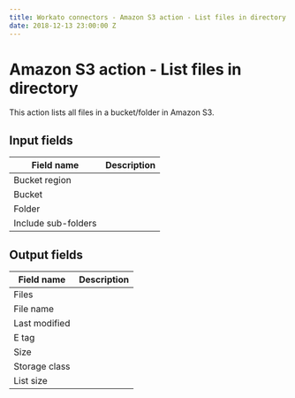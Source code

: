 ```yaml
---
title: Workato connectors - Amazon S3 action - List files in directory
date: 2018-12-13 23:00:00 Z
---
```


# Amazon S3 action - List files in directory
This action lists all files in a bucket/folder in Amazon S3.

## Input fields
| Field name | Description |
|---|---|
| Bucket region |  |
| Bucket |  |
| Folder |  |
| Include sub-folders |  |

## Output fields
| Field name | Description |
|---|---|
| Files |  |
| File name |  |
| Last modified |  |
| E tag |  |
| Size |  |
| Storage class |  |
| List size |  |
